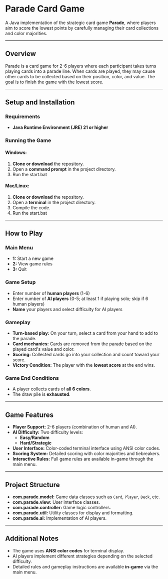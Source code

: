 # Parade Card Game

A Java implementation of the strategic card game **Parade**, where players aim to score the lowest points by carefully managing their card collections and color majorities.

---

## Overview

Parade is a card game for 2-6 players where each participant takes turns playing cards into a parade line. When cards are played, they may cause other cards to be collected based on their position, color, and value. The goal is to finish the game with the lowest score.

---

## Setup and Installation

### Requirements
- **Java Runtime Environment (JRE) 21 or higher**

### Running the Game

#### Windows:
1. **Clone or download** the repository.
2. Open a **command prompt** in the project directory.
3. Run the start.bat

#### Mac/Linux:
1. **Clone or download** the repository.
2. Open a **terminal** in the project directory.
3. Compile the code.
4. Run the start.bat

---

## How to Play

### Main Menu
- **1:** Start a new game
- **2:** View game rules
- **3:** Quit

### Game Setup
- Enter number of **human players** (1-6)
- Enter number of **AI players** (0-5; at least 1 if playing solo; skip if 6 human players)
- **Name** your players and select difficulty for AI players

### Gameplay
- **Turn-based play:** On your turn, select a card from your hand to add to the parade.
- **Card mechanics:** Cards are removed from the parade based on the played card's value and color.
- **Scoring:** Collected cards go into your collection and count toward your score.
- **Victory Condition:** The player with the **lowest score** at the end wins.

### Game End Conditions
- A player collects cards of **all 6 colors**.
- The draw pile is **exhausted**.

---

## Game Features

- **Player Support:** 2-6 players (combination of human and AI).
- **AI Difficulty:** Two difficulty levels:
  - **Easy/Random**
  - **Hard/Strategic**
- **User Interface:** Color-coded terminal interface using ANSI color codes.
- **Scoring System:** Detailed scoring with color majorities and tiebreakers.
- **Interactive Rules:** Full game rules are available in-game through the main menu.

---

## Project Structure

- **com.parade.model:** Game data classes such as `Card`, `Player`, `Deck`, etc.
- **com.parade.view:** User interface classes.
- **com.parade.controller:** Game logic controllers.
- **com.parade.util:** Utility classes for display and formatting.
- **com.parade.ai:** Implementation of AI players.

---

## Additional Notes

- The game uses **ANSI color codes** for terminal display.
- AI players implement different strategies depending on the selected difficulty.
- Detailed rules and gameplay instructions are available **in-game** via the main menu.
